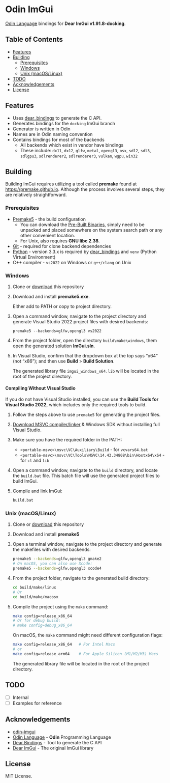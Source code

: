 # Odin ImGui

[Odin Language][] bindings for **Dear ImGui v1.91.8-docking**.

## Table of Contents

- [Features](#features)
- [Building](#building)
  - [Prerequisites](#prerequisites)
  - [Windows](#windows)
  - [Unix (macOS/Linux)](#unix-macoslinux)
- [TODO](#todo)
- [Acknowledgements](#acknowledgements)
- [License](#license)

## Features

- Uses [dear_bindings][] to generate the C API.
- Generates bindings for the `docking` ImGui branch
- Generator is written in Odin
- Names are in Odin naming convention
- Contains bindings for most of the backends
  - All backends which exist in vendor have bindings
  - These include: `dx11`, `dx12`, `glfw`, `metal`, `opengl3`, `osx`, `sdl2`, `sdl3`,
    `sdlgpu3`, `sdlrenderer2`, `sdlrenderer3`, `vulkan`, `wgpu`, `win32`

## Building

Building ImGui requires utilizing a tool called **premake** found at
<https://premake.github.io>. Although the process involves several steps, they are relatively
straightforward.

### Prerequisites

- [Premake5](https://premake.github.io) - the build configuration
  - You can download the [Pre-Built Binaries](https://premake.github.io/download), simply need
    to be unpacked and placed somewhere on the system search path or any other convenient
    location.
  - For Unix, also requires **GNU libc 2.38**.
- [Git](http://git-scm.com/downloads) - required for clone backend dependencies
- [Python](https://www.python.org/downloads/) - version 3.3.x is required by [dear_bindings][]
  and `venv` (Python Virtual Environment)
- C++ compiler - `vs2022` on Windows or `g++/clang` on Unix

### Windows

1. Clone or [download](https://github.com/Capati/odin-imgui/archive/refs/heads/main.zip) this
   repository

2. Download and install **premake5.exe**.

    Either add to PATH or copy to project directory.

3. Open a command window, navigate to the project directory and generate Visual Studio 2022
   project files with desired backends:

    ```shell
    premake5 --backends=glfw,opengl3 vs2022
    ```

4. From the project folder, open the directory `build\make\windows`, them open the generated
   solution **ImGui.sln**.

5. In Visual Studio, confirm that the dropdown box at the top says “x64” (not “x86”); and then
   use **Build** > **Build Solution**.

    The generated library file `imgui_windows_x64.lib` will be located in the root of the
    project directory.

#### Compiling Without Visual Studio

If you do not have Visual Studio installed, you can use the **Build Tools for Visual Studio
2022**, which includes only the required tools to build.

1. Follow the steps above to use `premake5` for generating the project files.
2. [Download MSVC compiler/linker][] & Windows SDK without installing full Visual Studio.
3. Make sure you have the required folder in the PATH:

    - `<portable-msvc>\msvc\VC\Auxiliary\Build` - for `vcvars64.bat`
    - `<portable-msvc>\msvc\VC\Tools\MSVC\14.43.34808\bin\Hostx64\x64` - for `cl` and `lib`

4. Open a command window, navigate to the `build` directory, and locate the `build.bat` file.
   This batch file will use the generated project files to build ImGui.
5. Compile and link ImGui:

    ```bash
    build.bat
    ```

[Download MSVC compiler/linker]: https://gist.github.com/mmozeiko/7f3162ec2988e81e56d5c4e22cde9977

### Unix (macOS/Linux)

1. Clone or [download](https://github.com/Capati/odin-imgui/archive/refs/heads/main.zip) this
   repository

2. Download and install **premake5**

3. Open a terminal window, navigate to the project directory and generate the makefiles with
   desired backends:

    ```bash
    premake5 --backends=glfw,opengl3 gmake2
    # On macOS, you can also use Xcode:
    premake5 --backends=glfw,opengl3 xcode4
    ```

4. From the project folder, navigate to the generated build directory:

    ```bash
    cd build/make/linux
    # Or
    cd build/make/macosx
    ```

5. Compile the project using the `make` command:

    ```bash
    make config=release_x86_64
    # Or for debug build:
    # make config=debug_x86_64
    ```

    On macOS, the `make` command might need different configuration flags:

    ```bash
    make config=release_x86_64   # For Intel Macs
    # or
    make config=release_arm64    # For Apple Silicon (M1/M2/M3) Macs
    ```

    The generated library file will be located in the root of the project directory.

## TODO

- [ ] Internal
- [ ] Examples for reference

## Acknowledgements

- [odin-imgui](https://gitlab.com/L-4/odin-imgui/-/tree/main?ref_type=heads)
- [Odin Language](https://odin-lang.org/) - **Odin** Programming Language
- [Dear Bindings](https://github.com/dearimgui/dear_bindings) - Tool to generate the C API
- [Dear ImGui](https://github.com/ocornut/imgui) - The original ImGui library

## License

MIT License.

[dear_bindings]: https://github.com/dearimgui/dear_bindings
[Odin Language]: https://odin-lang.org
